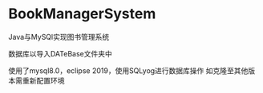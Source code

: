 # BookManagerSystem
Java与MySQl实现图书管理系统

数据库以导入DATeBase文件夹中

使用了mysql8.0，eclipse 2019，使用SQLyog进行数据库操作
如克隆至其他版本需重新配置环境
